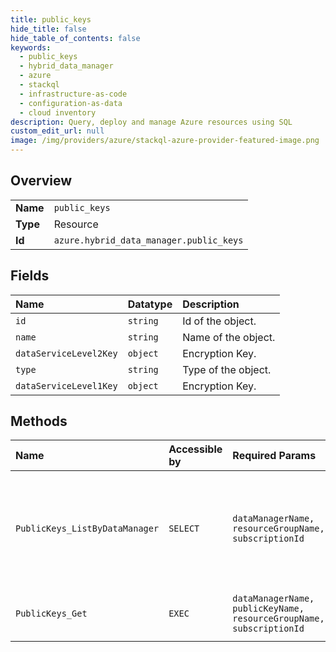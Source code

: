 ```yaml
---
title: public_keys
hide_title: false
hide_table_of_contents: false
keywords:
  - public_keys
  - hybrid_data_manager
  - azure    
  - stackql
  - infrastructure-as-code
  - configuration-as-data
  - cloud inventory
description: Query, deploy and manage Azure resources using SQL
custom_edit_url: null
image: /img/providers/azure/stackql-azure-provider-featured-image.png
---
```

  
    

## Overview
<table><tbody>
<tr><td><b>Name</b></td><td><code>public_keys</code></td></tr>
<tr><td><b>Type</b></td><td>Resource</td></tr>
<tr><td><b>Id</b></td><td><code>azure.hybrid_data_manager.public_keys</code></td></tr>
</tbody></table>

## Fields
| Name | Datatype | Description |
|:-----|:---------|:------------|
| `id` | `string` | Id of the object. |
| `name` | `string` | Name of the object. |
| `dataServiceLevel2Key` | `object` | Encryption Key. |
| `type` | `string` | Type of the object. |
| `dataServiceLevel1Key` | `object` | Encryption Key. |
## Methods
| Name | Accessible by | Required Params | Description |
|:-----|:--------------|:----------------|:------------|
| `PublicKeys_ListByDataManager` | `SELECT` | `dataManagerName, resourceGroupName, subscriptionId` | This method gets the list view of public keys, however it will only have one element. |
| `PublicKeys_Get` | `EXEC` | `dataManagerName, publicKeyName, resourceGroupName, subscriptionId` | This method gets the public keys. |
